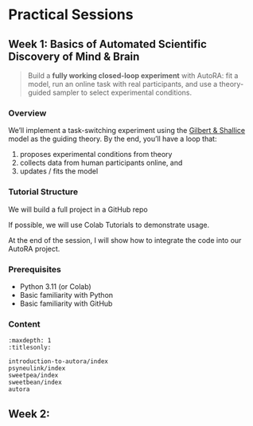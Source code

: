 # Practical Sessions

## Week 1: Basics of Automated Scientific Discovery of Mind & Brain

> Build a **fully working closed-loop experiment** with AutoRA: fit a model, run an online task with real participants, and use a theory-guided sampler to select experimental conditions.

### Overview

We’ll implement a task-switching experiment using the [Gilbert & Shallice](https://doi.org/10.1006/cogp.2001.0770) model as the guiding theory. By the end, you’ll have a loop that:
1) proposes experimental conditions from theory
2) collects data from human participants online, and
3) updates / fits the model

### Tutorial Structure

We will build a full project in a GitHub repo

If possible, we will use Colab Tutorials to demonstrate usage.

At the end of the session, I will show how to integrate the code into our AutoRA project.


### Prerequisites

- Python 3.11 (or Colab)
- Basic familiarity with Python
- Basic familiarity with GitHub

### Content

```{toctree}
:maxdepth: 1
:titlesonly:

introduction-to-autora/index
psyneulink/index
sweetpea/index
sweetbean/index
autora
```

## Week 2: 